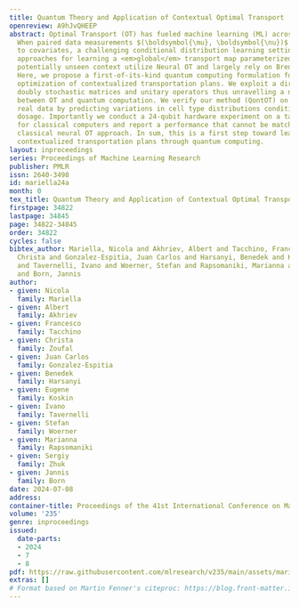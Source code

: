 ```yaml
---
title: Quantum Theory and Application of Contextual Optimal Transport
openreview: A9hJvQHEEP
abstract: Optimal Transport (OT) has fueled machine learning (ML) across many domains.
  When paired data measurements $(\boldsymbol{\mu}, \boldsymbol{\nu})$ are coupled
  to covariates, a challenging conditional distribution learning setting arises. Existing
  approaches for learning a <em>global</em> transport map parameterized through a
  potentially unseen context utilize Neural OT and largely rely on Brenier’s theorem.
  Here, we propose a first-of-its-kind quantum computing formulation for amortized
  optimization of contextualized transportation plans. We exploit a direct link between
  doubly stochastic matrices and unitary operators thus unravelling a natural connection
  between OT and quantum computation. We verify our method (QontOT) on synthetic and
  real data by predicting variations in cell type distributions conditioned on drug
  dosage. Importantly we conduct a 24-qubit hardware experiment on a task challenging
  for classical computers and report a performance that cannot be matched with our
  classical neural OT approach. In sum, this is a first step toward learning to predict
  contextualized transportation plans through quantum computing.
layout: inproceedings
series: Proceedings of Machine Learning Research
publisher: PMLR
issn: 2640-3498
id: mariella24a
month: 0
tex_title: Quantum Theory and Application of Contextual Optimal Transport
firstpage: 34822
lastpage: 34845
page: 34822-34845
order: 34822
cycles: false
bibtex_author: Mariella, Nicola and Akhriev, Albert and Tacchino, Francesco and Zoufal,
  Christa and Gonzalez-Espitia, Juan Carlos and Harsanyi, Benedek and Koskin, Eugene
  and Tavernelli, Ivano and Woerner, Stefan and Rapsomaniki, Marianna and Zhuk, Sergiy
  and Born, Jannis
author:
- given: Nicola
  family: Mariella
- given: Albert
  family: Akhriev
- given: Francesco
  family: Tacchino
- given: Christa
  family: Zoufal
- given: Juan Carlos
  family: Gonzalez-Espitia
- given: Benedek
  family: Harsanyi
- given: Eugene
  family: Koskin
- given: Ivano
  family: Tavernelli
- given: Stefan
  family: Woerner
- given: Marianna
  family: Rapsomaniki
- given: Sergiy
  family: Zhuk
- given: Jannis
  family: Born
date: 2024-07-08
address:
container-title: Proceedings of the 41st International Conference on Machine Learning
volume: '235'
genre: inproceedings
issued:
  date-parts:
  - 2024
  - 7
  - 8
pdf: https://raw.githubusercontent.com/mlresearch/v235/main/assets/mariella24a/mariella24a.pdf
extras: []
# Format based on Martin Fenner's citeproc: https://blog.front-matter.io/posts/citeproc-yaml-for-bibliographies/
---
```

